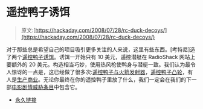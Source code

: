 # 遥控鸭子诱饵

> 原文:[https://hackaday.com/2008/07/28/rc-duck-decoys/](https://hackaday.com/2008/07/28/rc-duck-decoys/)

对于那些总是希望自己的项目吸引更多关注的人来说，这里有些东西。[考特尼]造了两个[遥控鸭子诱饵](http://www.instructables.com/id/RC-Paradox-a-pair-of-radio-controlled-duck-deco/)。诱饵一开始只有 10 美元，遥控潜艇在 RadioShack 网站上要额外的 20 美元。构造相当巧妙，使用热风枪使鸭身与潜艇一致。我们认为最令人惊讶的一点是，这已经做了很多次:[遥控鸭子与火箭发射器](http://ptthome.club.fr/rcduck.htm)，[遥控鸭子凸轮](http://www.instructables.com/id/Duck-Cam-Decoy/)，有人是[生产商业](http://www.remotedeek.com/)。无论你最终在你的遥控鸭子里放了什么，我们一定会在我们的下一部[电影剧情威胁条目](http://www.schneier.com/blog/archives/2008/05/third_annual_mo_2.html)中包含它。

*   [永久链接](http://www.instructables.com/id/RC-Paradox-a-pair-of-radio-controlled-duck-deco/)